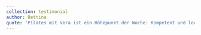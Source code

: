 ```yaml
---
collection: testimonial
author: Bettina
quote: 'Pilates mit Vera ist ein Höhepunkt der Woche: Kompetent und locker geleitet, verhilft es mir zu innerer Gelassenheit und Stärke. Ich verlasse die Stunde jeweils mit einem besseren Körpergefühl und einem Lächeln.'
---
```

